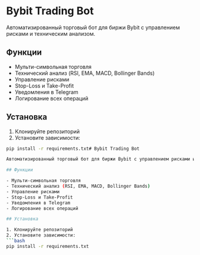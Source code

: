 # Bybit Trading Bot

Автоматизированный торговый бот для биржи Bybit с управлением рисками и техническим анализом.

## Функции

- Мульти-символьная торговля
- Технический анализ (RSI, EMA, MACD, Bollinger Bands)
- Управление рисками
- Stop-Loss и Take-Profit
- Уведомления в Telegram
- Логирование всех операций

## Установка

1. Клонируйте репозиторий
2. Установите зависимости:
```bash
pip install -r requirements.txt# Bybit Trading Bot

Автоматизированный торговый бот для биржи Bybit с управлением рисками и техническим анализом.

## Функции

- Мульти-символьная торговля
- Технический анализ (RSI, EMA, MACD, Bollinger Bands)
- Управление рисками
- Stop-Loss и Take-Profit
- Уведомления в Telegram
- Логирование всех операций

## Установка

1. Клонируйте репозиторий
2. Установите зависимости:
```bash
pip install -r requirements.txt